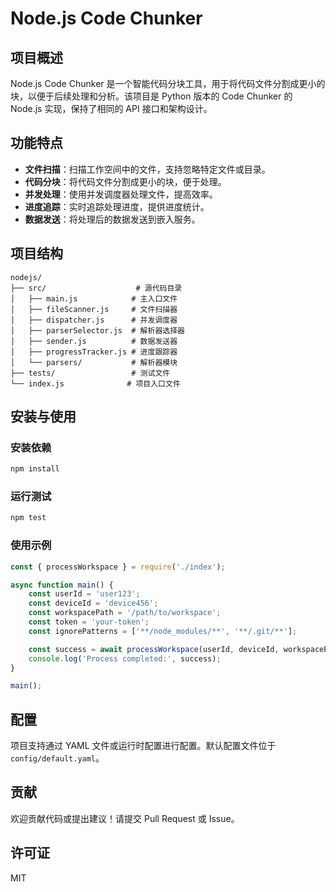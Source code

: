 # Node.js Code Chunker

## 项目概述

Node.js Code Chunker 是一个智能代码分块工具，用于将代码文件分割成更小的块，以便于后续处理和分析。该项目是 Python 版本的 Code Chunker 的 Node.js 实现，保持了相同的 API 接口和架构设计。

## 功能特点

- **文件扫描**：扫描工作空间中的文件，支持忽略特定文件或目录。
- **代码分块**：将代码文件分割成更小的块，便于处理。
- **并发处理**：使用并发调度器处理文件，提高效率。
- **进度追踪**：实时追踪处理进度，提供进度统计。
- **数据发送**：将处理后的数据发送到嵌入服务。

## 项目结构

```
nodejs/
├── src/                    # 源代码目录
│   ├── main.js            # 主入口文件
│   ├── fileScanner.js     # 文件扫描器
│   ├── dispatcher.js      # 并发调度器
│   ├── parserSelector.js  # 解析器选择器
│   ├── sender.js          # 数据发送器
│   ├── progressTracker.js # 进度跟踪器
│   └── parsers/           # 解析器模块
├── tests/                 # 测试文件
└── index.js              # 项目入口文件
```

## 安装与使用

### 安装依赖

```bash
npm install
```

### 运行测试

```bash
npm test
```

### 使用示例

```javascript
const { processWorkspace } = require('./index');

async function main() {
    const userId = 'user123';
    const deviceId = 'device456';
    const workspacePath = '/path/to/workspace';
    const token = 'your-token';
    const ignorePatterns = ['**/node_modules/**', '**/.git/**'];

    const success = await processWorkspace(userId, deviceId, workspacePath, token, ignorePatterns);
    console.log('Process completed:', success);
}

main();
```

## 配置

项目支持通过 YAML 文件或运行时配置进行配置。默认配置文件位于 `config/default.yaml`。

## 贡献

欢迎贡献代码或提出建议！请提交 Pull Request 或 Issue。

## 许可证

MIT 